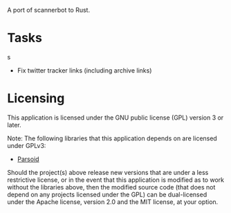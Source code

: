 A port of scannerbot to Rust.

# Tasks
s
* Fix twitter tracker links (including archive links)

# Licensing

This application is licensed under the GNU public license (GPL) version 3 or later.

Note: The following libraries that this application depends on are licensed under GPLv3:

* [Parsoid](https://gitlab.wikimedia.org/repos/mwbot-rs/mwbot/-/tree/main/parsoid)

Should the project(s) above release new versions that are under a less restrictive license, or
in the event that this application is modified as to work without the libraries above, then the
modified source code (that does not depend on any projects licensed under the GPL) can be
dual-licensed under the Apache license, version 2.0 and the MIT license, at your option. 
